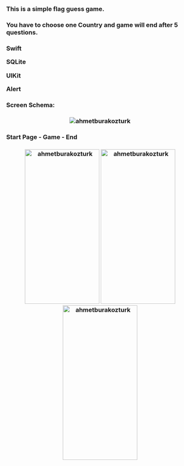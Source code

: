 <h3>This is a simple flag guess game.<h3/>
<h3>You have to choose one Country and game will end after 5 questions.<h3/>

Swift
  
SQLite

UIKit

Alert

 <h3>Screen Schema: <h3/> 
<p align="center"> <img src="https://github.com/ahmetburakozturk/FlagGame-Swift-SQLite/assets/79537376/9e628bc6-fa43-4d0c-a06b-e34af758f0ab" alt="ahmetburakozturk" /></p>

<h3> Start Page - Game - End <h3/> 
<p align="center"> <img src="https://github.com/ahmetburakozturk/FlagGame-Swift-SQLite/assets/79537376/a5058a3d-3f69-4de6-ace7-b19aacdbc556" alt="ahmetburakozturk" width="200" height="415" />  <img src="https://github.com/ahmetburakozturk/FlagGame-Swift-SQLite/assets/79537376/5774de13-f1b3-4ea7-b8c3-e35625d79b89" alt="ahmetburakozturk" width="200" height="415"/>  <img src="https://github.com/ahmetburakozturk/FlagGame-Swift-SQLite/assets/79537376/13080c2f-1f9e-4b84-9a0d-f342e7c41d3c" alt="ahmetburakozturk" width="200" height="415"/> </p>
